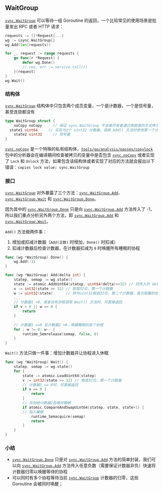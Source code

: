 ## WaitGroup

[`sync.WaitGroup`](https://draveness.me/golang/tree/sync.WaitGroup) 可以等待一组 Goroutine 的返回，一个比较常见的使用场景是批量发出 RPC 或者 HTTP 请求：

```go
requests := []*Request{...}
wg := &sync.WaitGroup{}
wg.Add(len(requests))

for _, request := range requests {
    go func(r *Request) {
        defer wg.Done()
        // res, err := service.call(r)
    }(request)
}
wg.Wait()
```



### 结构体

[`sync.WaitGroup`](https://draveness.me/golang/tree/sync.WaitGroup) 结构体中只包含两个成员变量，一个是计数器，一个是信号量，甚至连锁都没有

```go
type WaitGroup struct {
    noCopy noCopy     // 保证 sync.WaitGroup 不会被开发者通过再赋值的方式拷贝
  state1 uint64     // 实际为2个 uint32 计数器，调用 Add() 方法时修改第一个计数器，调用 Wait() 方法时增加第二个计数器，表示阻塞的协程数
    state2 uint32     // 信号量
}
```

[`sync.noCopy`](https://draveness.me/golang/tree/sync.noCopy) 是一个特殊的私有结构体，[`tools/go/analysis/passes/copylock`](https://pkg.go.dev/golang.org/x/tools/go/analysis/passes/copylock) 包中的分析器会在编译期间检查被拷贝的变量中是否包含 [`sync.noCopy`](https://draveness.me/golang/tree/sync.noCopy) 或者实现了 `Lock` 和 `Unlock` 方法，如果包含该结构体或者实现了对应的方法就会报出以下错误：`copies lock value: sync.WaitGroup`



### 接口

[`sync.WaitGroup`](https://draveness.me/golang/tree/sync.WaitGroup) 对外暴露了三个方法：[`sync.WaitGroup.Add`](https://draveness.me/golang/tree/sync.WaitGroup.Add)、[`sync.WaitGroup.Wait`](https://draveness.me/golang/tree/sync.WaitGroup.Wait) 和 [`sync.WaitGroup.Done`](https://draveness.me/golang/tree/sync.WaitGroup.Done)。

因为其中的 [`sync.WaitGroup.Done`](https://draveness.me/golang/tree/sync.WaitGroup.Done) 只是向 [`sync.WaitGroup.Add`](https://draveness.me/golang/tree/sync.WaitGroup.Add) 方法传入了 -1，所以我们重点分析另外两个方法，即 [`sync.WaitGroup.Add`](https://draveness.me/golang/tree/sync.WaitGroup.Add) 和 [`sync.WaitGroup.Wait`](https://draveness.me/golang/tree/sync.WaitGroup.Wait)。

`Add()` 方法做两件事：

1. 增加或扣减计数器（`Add(正数)` 时增加，`Done()` 时扣减）
2. 扣减计数器后检查计数器，在计数器扣减为 `0` 时唤醒所有睡眠的协程

```go
func (wg *WaitGroup) Done() {
    wg.Add(-1)
}

func (wg *WaitGroup) Add(delta int) {
    statep, semap := wg.state() 
    state := atomic.AddUint64(statep, uint64(delta)<<32) // 将传入的 delta 参数加到高32位，即第一个计数器中。由于结构体里没有锁，因此使用 atomic
    v := int32(state >> 32) // 取高32位，第一个计数器
    w := uint32(state)      // 转为uint32取低32位，第二个计数器，表示阻塞的协程数
    ...
    // 计数器1 >0，或者没有协程调用 Wait() 方法时，可直接返回
    if v > 0 || w == 0 {
        return
    }
  
    // 计数器1 ==0 且计数器2 >0，唤醒睡眠的各个协程
    for ; w != 0; w-- {
        runtime_Semrelease(semap, false, 0)
    }
}
```



`Wait()` 方法只做一件事：增加计数器并让协程进入休眠

```go
func (wg *WaitGroup) Wait() {
    statep, semap := wg.state()
    for {
        state := atomic.LoadUint64(statep)
        v := int32(state >> 32) // 取高32位，第一个计数器
        // 计数器1 == 0时，可直接返回
        if v == 0 {
            return
        }
        // 否则给计数器2自增并睡眠
        if atomic.CompareAndSwapUint64(statep, state, state+1) {
        // 陷入睡眠
            runtime_Semacquire(semap)
            return
        }
    }
}
```



### 小结

- [`sync.WaitGroup.Done`](https://draveness.me/golang/tree/sync.WaitGroup.Done) 只是对 [`sync.WaitGroup.Add`](https://draveness.me/golang/tree/sync.WaitGroup.Add) 方法的简单封装，我们可以向 [`sync.WaitGroup.Add`](https://draveness.me/golang/tree/sync.WaitGroup.Add) 方法传入任意负数（需要保证计数器非负）快速将计数器归零以唤醒等待的协程
- 可以同时有多个协程等待当前 [`sync.WaitGroup`](https://draveness.me/golang/tree/sync.WaitGroup) 计数器的归零，这些 Goroutine 会被同时唤醒；
